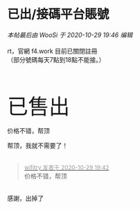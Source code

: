 # 已出/接碼平台賬號


<i class="pstatus"> 本帖最后由 WooSi 于 2020-10-29 19:46 编辑 </i><br />
<br />
rt，官網 f4.work 目前已關閉註冊<br />
（部分號碼每天7點到18點不能接。）<br />
<img id="aimg_NWh8w" onclick="zoom(this, this.src, 0, 0, 0)" class="zoom" src="https://p.pstatp.com/origin/ffac0001ed1dbc47f343" onmouseover="img_onmouseoverfunc(this)" onload="thumbImg(this)" border="0" alt="" /><br />
<img id="aimg_qFsO0" onclick="zoom(this, this.src, 0, 0, 0)" class="zoom" src="https://p.pstatp.com/origin/1381700018b79fa2703d3" onmouseover="img_onmouseoverfunc(this)" onload="thumbImg(this)" border="0" alt="" /><br />
<img id="aimg_JG3uB" onclick="zoom(this, this.src, 0, 0, 0)" class="zoom" src="https://p.pstatp.com/origin/1387400002e06b4240785" onmouseover="img_onmouseoverfunc(this)" onload="thumbImg(this)" border="0" alt="" /><br />
<font size="7"><br />
已售出</font>

价格不错，帮顶

帮顶，我就不需要了！<br />
<br />
<img src="static/image/smiley/default/time.gif" smilieid="15" border="0" alt="" /><img src="static/image/smiley/default/time.gif" smilieid="15" border="0" alt="" /><img src="static/image/smiley/default/time.gif" smilieid="15" border="0" alt="" />

<div class="quote"><blockquote><font size="2"><a href="https://www.hostloc.com/forum.php?mod=redirect&amp;goto=findpost&amp;pid=9370899&amp;ptid=759947" target="_blank"><font color="#999999">wifitry 发表于 2020-10-29 19:42</font></a></font><br />
价格不错，帮顶</blockquote></div><br />
感謝，出掉了
